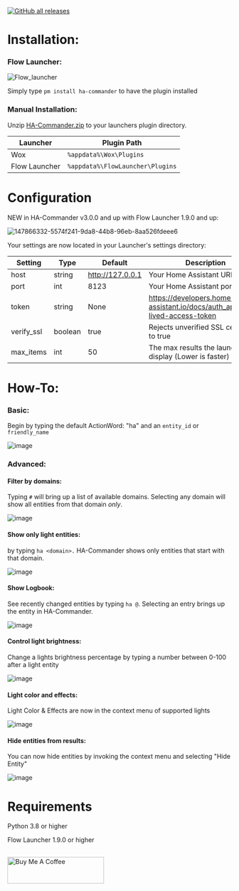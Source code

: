 [![GitHub all releases](https://img.shields.io/github/downloads/garulf/ha-commander/total)](https://github.com/Garulf/HA-Commander/releases/latest)
# Installation:

### Flow Launcher:

![Flow_launcher](https://user-images.githubusercontent.com/535299/145097675-e4d3f41a-4042-4f2a-b707-238b8c6d220c.png)

Simply type `pm install ha-commander` to have the plugin installed

### Manual Installation:

Unzip [HA-Commander.zip](https://github.com/Garulf/HA-Commander/releases/latest) to your launchers plugin directory.

| Launcher      | Plugin Path                      |
|---------------|----------------------------------|
| Wox           | `%appdata%\Wox\Plugins`          |
| Flow Launcher | `%appdata%\FlowLauncher\Plugins` |

# Configuration

NEW in HA-Commander v3.0.0 and up with Flow Launcher 1.9.0 and up:

![147866332-5574f241-9da8-44b8-96eb-8aa526fdeee6](https://user-images.githubusercontent.com/535299/147866412-9f7bb589-b3bd-4ce4-84b0-9f4a5fd0a320.png)




Your settings are now located in your Launcher's settings directory:

| Setting    | Type    | Default          | Description                                                                 |
|------------|---------|------------------|-----------------------------------------------------------------------------|
| host       | string  | http://127.0.0.1 | Your Home Assistant URL                               |
| port       | int     | 8123             | Your Home Assistant port                                                    |
| token      | string  | None             | https://developers.home-assistant.io/docs/auth_api/#long-lived-access-token |
| verify_ssl | boolean | true             | Rejects unverified SSL certs if set to true                                 |
| max_items  | int     | 50               | The max results the launcher will display (Lower is faster)                 |

# How-To:

### Basic:

Begin by typing the default ActionWord: "ha" and an `entity_id` or `friendly_name`

![image](https://user-images.githubusercontent.com/535299/147866294-16f9967a-5e3a-4b26-a4b5-cabd930aaf45.png)


### Advanced:

#### Filter by domains:
Typing `#` will bring up a list of available domains. Selecting any domain will show all entities from that domain *only*.

![image](https://user-images.githubusercontent.com/535299/147866147-ab6d95c6-566a-4dba-b146-2b6a3e1b62b3.png)


#### Show only light entities:
by typing `ha <domain>.` HA-Commander shows only entities that start with that domain.

![image](https://user-images.githubusercontent.com/535299/147866129-c2da5f73-d48d-471b-ad40-96daa8e1b877.png)


#### Show Logbook:
See recently changed entities by typing `ha @`. Selecting an entry brings up the entity in HA-Commander.

![image](https://user-images.githubusercontent.com/535299/147866210-45d2f0b1-51a1-49ab-9275-dfee143571c0.png)

#### Control light brightness:
Change a lights brightness percentage by typing a number between 0-100 after a light entity

![image](https://user-images.githubusercontent.com/535299/147866261-82521063-8106-4726-8a5a-4f8e0ad6913b.png)

#### Light color and effects:
Light Color & Effects are now in the context menu of supported lights

![image](https://user-images.githubusercontent.com/535299/147866370-eabc81e4-e540-4bff-953d-fb2325fbc9f7.png)

#### Hide entities from results:
You can now hide entities by invoking the context menu and selecting "Hide Entity"

![image](https://user-images.githubusercontent.com/535299/147866460-f266ecf4-f1dc-4bba-9bae-d636ce17f489.png)


# Requirements

Python 3.8 or higher

Flow Launcher 1.9.0 or higher

##
<a href="https://www.buymeacoffee.com/garulf" target="_blank"><img src="https://cdn.buymeacoffee.com/buttons/v2/default-yellow.png" alt="Buy Me A Coffee" style="height: 60px !important;width: 217px !important;" ></a>
